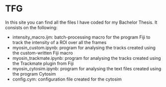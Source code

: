 # TFG

In this site you can find all the files I have coded for my Bachelor Thesis. It consists on the following:
- intensity_macro.ijm: batch-processing macro for the program Fiji to track the intensity of a ROI over all the frames
- myosin_custom.ipynb: program for analysing the tracks created using the custom-written Fiji macro 
- myosin_trackmate.ipynb: program for analysing the tracks created using the Trackmate plugin from Fiji
- myosin_cytosim.ipynb: program for analysing the text files created using the program Cytosim
- config.cym: configuration file created for the cytosim 

